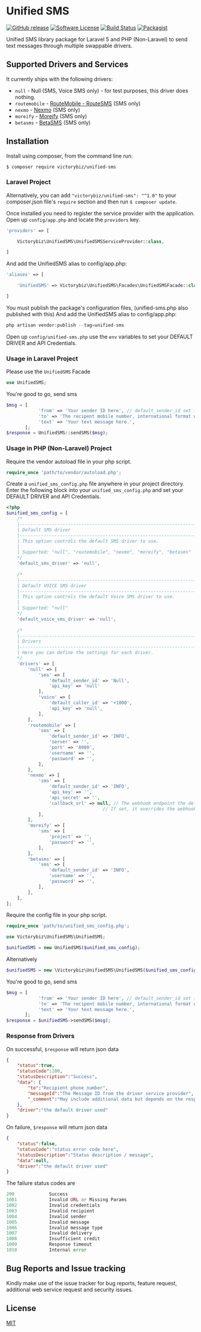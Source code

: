 # Unified SMS
[![GitHub release](https://img.shields.io/github/release/victorybiz/unified-sms.svg)](https://packagist.org/packages/victorybiz/unified-sms)
[![Software License](https://img.shields.io/badge/license-MIT-brightgreen.svg)](LICENSE)
[![Build Status](https://travis-ci.org/victorybiz/unified-sms.svg?branch=master)](https://travis-ci.org/victorybiz/unified-sms)
[![Packagist](https://img.shields.io/packagist/dt/victorybiz/unified-sms.svg)](https://packagist.org/packages/victorybiz/unified-sms)

Unified SMS library package for Laravel 5 and PHP (Non-Laravel) to send text messages through multiple swappable drivers.

## Supported Drivers and Services
It currently ships with the following drivers:

* `null` - Null (SMS, Voice SMS only) - for test purposes, this driver does nothing.
* `routemobile` - [RouteMobile - RouteSMS](http://routemobile.com/) (SMS only)
* `nexmo` - [Nexmo](http://nexmo.com/) (SMS only)
* `moreify` - [Moreify](http://moreify.com/) (SMS only)
* `betasms` - [BetaSMS](http://betasms.com/) (SMS only)

## Installation
Install using composer, from the command line run: 

```bash
$ composer require victorybiz/unified-sms
```
### Laravel Project
Alternatively, you can add `"victorybiz/unified-sms": "^1.0"` to your composer.json file's `require` section and 
then run `$ composer update`.

Once installed you need to register the service provider with the application. Open up `config/app.php` and locate the `providers` key.

```php
'providers' => [

    Victorybiz\UnifiedSMS\UnifiedSMSServiceProvider::class,

]
```
And add the UnifiedSMS alias to config/app.php:
```php
'aliases' => [

	'UnifiedSMS' => Victorybiz\UnifiedSMS\Facades\UnifiedSMSFacade::class,

]
```
You must publish the package's configuration files, (unified-sms.php also published with this)
And add the UnifiedSMS alias to config/app.php:
```php
php artisan vendor:publish --tag=unified-sms
```
Open up `config/unified-sms.php` use the `env` variables to set your DEFAULT DRIVER and API Credentials.

### Usage in Laravel Project
Please use the `UnifiedSMS` Facade
```php
use UnifiedSMS;
```
You're good to go, send sms
```php
$msg = [
			'from' => 'Your sender ID here', // default_sender_id set in config file will be used if this line is removed or comment out
			'to' => 'The recipent mobile number, international format without the leading plus (+)',
			'text' => 'Your text message here.',
	   ];
$response = UnifiedSMS::sendSMS($msg);
```


### Usage in PHP (Non-Laravel) Project
Require the vendor autoload file in your php script.

```php
require_once 'path/to/vendor/autoload.php';
```
Create a `unified_sms_config.php` file anywhere in your project directory.
Enter the following block into your `unified_sms_config.php` and set your DEFAULT DRIVER and API Credentials.
```php
<?php
$unified_sms_config = [
    /*
    |--------------------------------------------------------------------------
    | Default SMS driver
    |--------------------------------------------------------------------------
    | This option controls the default SMS driver to use.
    |
    | Supported: "null", "routemobile", "nexmo", "moreify", "betasms"
    */
    'default_sms_driver' => 'null',
	
	/*
    |--------------------------------------------------------------------------
    | Default VOICE SMS driver
    |--------------------------------------------------------------------------
    | This option controls the default Voice SMS driver to use.
    |
    | Supported: "null"
    */
    'default_voice_sms_driver' => 'null',
	
    /*
    |--------------------------------------------------------------------------
    | Drivers
    |--------------------------------------------------------------------------
    | Here you can define the settings for each driver. 
    */
    'drivers' => [
		'null' => [
			'sms' => [
				'default_sender_id' => 'Null',
				'api_key' => 'null'
			],
			'voice' => [
				'default_caller_id' => '+1000',
				'api_key' => 'null',
			],            
		],
		'routemobile' => [
			'sms' => [
				'default_sender_id' => 'INFO',
				'server' => '',
				'port' => '8080',
				'username' => '',
				'password' => '',
			],          
		],
		'nexmo' => [
			'sms' => [
				'default_sender_id' => 'INFO',
				'api_key' => '',
				'api_secret' => '',
				'callback_url' => null, // The webhook endpoint the delivery receipt for this sms is sent to. 
									// If set, it overrides the webhook endpoint you set in Dashboard 
			], 
		],
		'moreify' => [
			'sms' => [
				'project' => '',
				'password' => '',
			], 
		],
		'betasms' => [
			'sms' => [
				'default_sender_id' => 'INFO',
				'username' => '',
				'password' => '',
			], 
		],
	],
];
```
Require the config file in your php script.
```php
require_once 'path/to/unified_sms_config.php';
```

```php
use Victorybiz\UnifiedSMS\UnifiedSMS;

$unifiedSMS = new UnifiedSMS($unified_sms_config); 
```
Alternatively
```php
$unifiedSMS = new \Victorybiz\UnifiedSMS\UnifiedSMS($unified_sms_config);
```
You're good to go, send sms
```php
$msg = [
			'from' => 'Your sender ID here', // default_sender_id set in config file will be used if this line is removed or comment out
			'to' => 'The recipent mobile number, international format without the leading plus (+)',
			'text' => 'Your text message here.',
	   ];
$response = $unifiedSMS->sendSMS($msg);
```
### Response from Drivers
On successful, `$response` will return json data
```json
{
	"status":true,
	"statusCode":200,
	"statusDescription":"Success",
	"data": {
		"to":"Recipient phone number",
		"messageId":"The Message ID from the driver service provider",
		"_comment":"May include additional data but depends on the response from the driver service provider"
	},
	"driver":"the default driver used"
}
```
On failure, `$response` will return json data
```json
{
	"status":false,
	"statusCode":"status error code here",
	"statusDescription":"Status description / message",
	"data":null,
	"driver":"the default driver used"
}
```
The failure status codes are
```php
200				Success
1001			Invalid URL or Missing Params
1002			Invalid credentials
1003			Invalid recipient
1004			Invalid sender
1005			Invalid message
1006			Invalid message type
1007			Invalid delivery
1008			Insufficient credit
1009			Response timeout
1010			Internal error
```

## Bug Reports and Issue tracking 

Kindly make use of the issue tracker for bug reports, feature request, additional web service request and security issues. 

## License
[MIT](http://opensource.org/licenses/MIT) 





